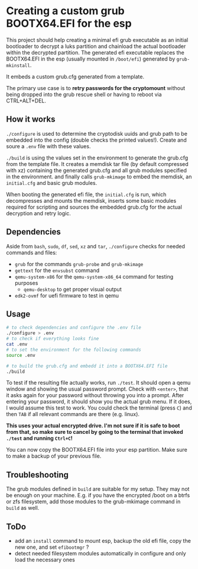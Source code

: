 # Creating a custom grub BOOTX64.EFI for the esp

This project should help creating a minimal efi grub executable as an initial bootloader to decrypt a luks partition and chainload the actual bootloader within the decrypted partition.
The generated efi executable replaces the BOOTX64.EFI in the esp (usually mounted in `/boot/efi`) generated by `grub-mkinstall`.

It embeds a custom grub.cfg generated from a template.

The primary use case is to **retry passwords for the cryptomount** without being dropped into the grub rescue shell or having to reboot via CTRL+ALT+DEL.

## How it works

`./configure` is used to determine the cryptodisk uuids and grub path to be embedded into the config (double checks the printed values!).
Create and soure a `.env` file with these values.

`./build` is using the values set in the environment to generate the grub.cfg from the template file.
It creates a memdisk tar file (by default compressed with xz) containing the generated grub.cfg and all grub modules specified in the environment.
and finally calls `grub-mkimage` to embed the memdisk, an `initial.cfg` and basic grub modules.

When booting the generated efi file, the `initial.cfg` is run, which decompresses and mounts the memdisk, inserts some basic modules required for scripting
and sources the embedded grub.cfg for the actual decryption and retry logic.

## Dependencies

Aside from `bash`, `sudo`, `df`, `sed`, `xz` and `tar`, `./configure` checks for needed commands and files:

- `grub` for the commands `grub-probe` and `grub-mkimage`
- `gettext` for the `envsubst` command
- `qemu-system-x86` for the `qemu-system-x86_64` command for testing purposes
  - `qemu-desktop` to get proper visual output
- `edk2-ovmf` for uefi firmware to test in qemu

## Usage

```sh
# to check dependencies and configure the .env file
./configure > .env
# to check if everything looks fine
cat .env
# to set the environment for the following commands
source .env

# to build the grub.cfg and embedd it into a BOOTX64.EFI file
./build
```

To test if the resulting file actually works, run `./test`.
It should open a qemu window and showing the usual password prompt.
Check with `<enter>`, that it asks again for your password without throwing you into a prompt.
After entering your password, it should show you the actual grub menu.
If it does, I would assume this test to work.
You could check the terminal (press `C`) and then `TAB` if all relevant commands are there (e.g. linux).

**This uses your actual encrypted drive. I'm not sure if it is safe to boot from that, so make sure to cancel by going to the terminal that invoked `./test` and running `Ctrl+C`!**

You can now copy the BOOTX64.EFI file into your esp partition. Make sure to make a backup of your previous file. 

## Troubleshooting

The grub modules defined in `build` are suitable for my setup. They may not be enough on your machine.
E.g. if you have the encrypted /boot on a btrfs or zfs filesystem, add those modules to the grub-mkimage command in `build` as well.


## ToDo

- add an `install` command to mount esp, backup the old efi file, copy the new one, and set `efibootmgr` ?
- detect needed filesystem modules automatically in configure and only load the necessary ones
